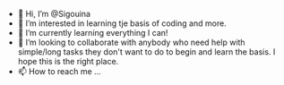 - 👋 Hi, I’m @Sigouina
- 👀 I’m interested in learning tje basis of coding and more.
- 🌱 I’m currently learning everything I can! 
- 💞️ I’m looking to collaborate with anybody who need help with simple/long tasks they don't want to do to begin and learn the basis. I hope this is the right place. 
- 📫 How to reach me ...

<!---
Sigouina/Sigouina is a ✨ special ✨ repository because its `README.md` (this file) appears on your GitHub profile.
You can click the Preview link to take a look at your changes.
--->
